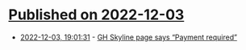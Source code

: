 # [Published on 2022-12-03](index.md)

* [2022-12-03, 19:01:31](https://news.ycombinator.com/item?id=33846235) - [GH Skyline page says “Payment required”](https://skyline.github.com/)
